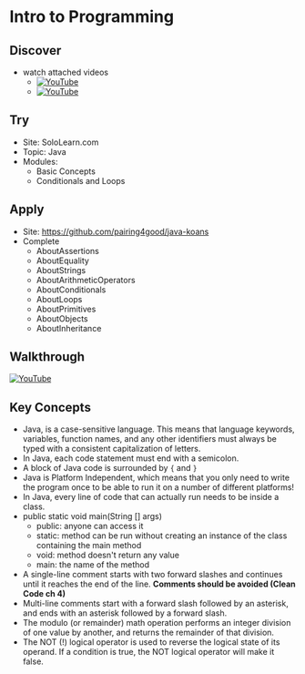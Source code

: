 # Intro to Programming

## Discover
- watch attached videos
	- [![YouTube](https://i.ytimg.com/vi/_UwMYxijvxE/default.jpg)](https://www.youtube.com/watch?v=_UwMYxijvxE)
	- [![YouTube](https://i.ytimg.com/vi/3aZorQ1U7vM/default.jpg)](https://www.youtube.com/watch?v=3aZorQ1U7vM)

## Try
- Site: SoloLearn.com
- Topic: Java
- Modules: 
	- Basic Concepts
	- Conditionals and Loops

## Apply
- Site: https://github.com/pairing4good/java-koans
- Complete
  - AboutAssertions
  - AboutEquality
  - AboutStrings
  - AboutArithmeticOperators
  - AboutConditionals
  - AboutLoops
  - AboutPrimitives
  - AboutObjects
  - AboutInheritance
  
## Walkthrough
[![YouTube](https://i.ytimg.com/vi/5x3NmqmSc3k/default.jpg)](https://www.youtube.com/watch?v=5x3NmqmSc3k)

## Key Concepts
- Java, is a case-sensitive language. This means that language keywords, variables, function names, and any other identifiers must always be typed with a consistent capitalization of letters.
- In Java, each code statement must end with a semicolon.
- A block of Java code is surrounded by `{` and `}`
- Java is Platform Independent, which means that you only need to write the program once to be able to run it on a number of different platforms!
- In Java, every line of code that can actually run needs to be inside a class.
- public static void main(String [] args)
	- public: anyone can access it
	- static: method can be run without creating an instance of the class containing the main method
	- void: method doesn't return any value
	- main: the name of the method
- A single-line comment starts with two forward slashes and continues until it reaches the end of the line. **Comments should be avoided (Clean Code ch 4)**
- Multi-line comments start with a forward slash followed by an asterisk, and ends with an asterisk followed by a forward slash. 
- The modulo (or remainder) math operation performs an integer division of one value by another, and returns the remainder of that division. 
- The NOT (!) logical operator is used to reverse the logical state of its operand. If a condition is true, the NOT logical operator will make it false.
